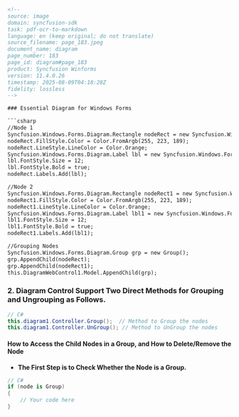 ```html
<!-- 
source: image
domain: syncfusion-sdk
task: pdf-ocr-to-markdown
language: en (keep original; do not translate)
source_filename: page_183.jpeg
document_name: diagram
page_number: 183
page_id: diagram#page_183
product: Syncfusion Winforms
version: 11.4.0.26
timestamp: 2025-08-09T04:18:28Z
fidelity: lossless
-->

### Essential Diagram for Windows Forms

```csharp
//Node 1
Syncfusion.Windows.Forms.Diagram.Rectangle nodeRect = new Syncfusion.Windows.Forms.Diagram.Rectangle(50, 100, 125, 75);
nodeRect.FillStyle.Color = Color.FromArgb(255, 223, 189);
nodeRect.LineStyle.LineColor = Color.Orange;
Syncfusion.Windows.Forms.Diagram.Label lbl = new Syncfusion.Windows.Forms.Diagram.Label(nodeRect, "Rectangle");
lbl.FontStyle.Size = 12;
lbl.FontStyle.Bold = true;
nodeRect.Labels.Add(lbl);

//Node 2
Syncfusion.Windows.Forms.Diagram.Rectangle nodeRect1 = new Syncfusion.Windows.Forms.Diagram.Rectangle(150, 100, 125, 75);
nodeRect1.FillStyle.Color = Color.FromArgb(255, 223, 189);
nodeRect1.LineStyle.LineColor = Color.Orange;
Syncfusion.Windows.Forms.Diagram.Label lbl1 = new Syncfusion.Windows.Forms.Diagram.Label(nodeRect1, "Rectangle1");
lbl1.FontStyle.Size = 12;
lbl1.FontStyle.Bold = true;
nodeRect1.Labels.Add(lbl1);

//Grouping Nodes
Syncfusion.Windows.Forms.Diagram.Group grp = new Group();
grp.AppendChild(nodeRect);
grp.AppendChild(nodeRect1);
this.DiagramWebControl1.Model.AppendChild(grp);
```

### 2. Diagram Control Support Two Direct Methods for Grouping and Ungrouping as Follows.

```csharp
// C#
this.diagram1.Controller.Group();  // Method to Group the nodes
this.diagram1.Controller.UnGroup(); // Method to UnGroup the nodes
```

#### How to Access the Child Nodes in a Group, and How to Delete/Remove the Node

- **The First Step is to Check Whether the Node is a Group.**

```csharp
// C#
if (node is Group)
{
    // Your code here
}
```

<!-- tags: [Syncfusion Windows Forms, Diagram, Grouping, Ungrouping, Nodes, Child Nodes, Accessing Nodes, Node Manipulation] keywords: [Syncfusion, Diagram, Group, Ungroup, Child Nodes, Access, Remove, Node] -->
```